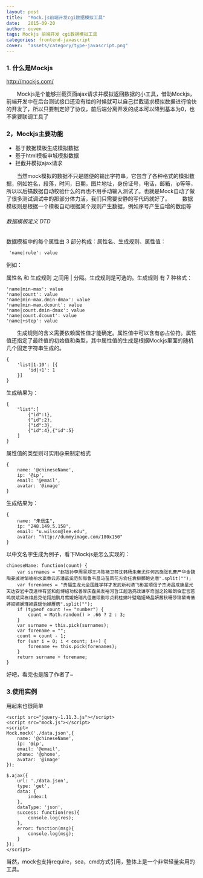 ```yaml
---
layout: post
title:  "Mock.js前端开发cgi数据模拟工具"
date:   2015-09-20
author: ouven
tags: Mockjs 前端开发 cgi数据模拟工具
categories: frontend-javascript
cover:  "assets/category/type-javascript.png"
---
```


### 1. 什么是Mockjs


http://mockjs.com/

&emsp;&emsp;Mockjs是个能够拦截页面ajax请求并模拟返回数据的小工具，借助Mockjs，前端开发中在后台测试接口还没有给的时候就可以自己拦截请求模拟数据进行愉快的开发了，所以只要制定好了协议，前后端分离开发的成本可以降到基本为0，也不需要联调工具了

### 2，Mockjs主要功能

- 基于数据模板生成模拟数据
- 基于html模板申城模拟数据
- 拦截并模拟ajax请求

&emsp;&emsp;当然mock模拟的数据不只是随便的输出字符串，它包含了各种格式的模拟数据，例如姓名，段落，时间，日期，图片地址，身份证号，电话，邮箱，ip等等，所以以后搞数据自动校验什么的再也不用手动输入测试了。也就是Mock自动了做了很多测试调试中的那部分体力活，我们只需要安静的写代码就好了。
&emsp;&emsp;数据模板则是根据一个模板自动根据某个规则产生数据，例如序号产生自增的数组等

###### 数据模板定义 DTD
数据模板中的每个属性由 3 部分构成：属性名、生成规则、属性值：

```
 'name|rule': value
```

例如：
 
属性名 和 生成规则 之间用 | 分隔。生成规则是可选的。生成规则 有 7 种格式：

```
'name|min-max': value
'name|count': value
'name|min-max.dmin-dmax': value
'name|min-max.dcount': value
'name|count.dmin-dmax': value
'name|count.dcount': value
'name|+step': value
```

&emsp;&emsp;生成规则的含义需要依赖属性值才能确定。属性值中可以含有@占位符。属性值还指定了最终值的初始值和类型，其中属性值的生成是根据Mockjs里面的随机几个固定字符串生成的。

```
{
    'list|1-10': [{
        'id|+1': 1
    }]
}
```

生成结果为：

```
{
    "list":[
        {"id":1},
        {"id":2},
        {"id":3},
        {"id":4},{"id":5}
    ]
}
```

属性值的类型则可实用@来制定格式

```
{
    name: '@chineseName',
    ip: '@ip',
    email: '@email',
    avatar: '@image'
}
```

生成结果为：

```
{
    name: "朱信生", 
    ip: "248.149.5.158", 
    email: "u.wilson@lee.edu", 
    avatar: "http://dummyimage.com/180x150"
}
```

以中文名字生成为例子，看下Mockjs是怎么实现的：

```
chineseName: function(count) {
    var surnames = "赵钱孙李周吴郑王冯陈褚卫蒋沈韩杨朱秦尤许何吕施张孔曹严华金魏陶姜戚谢邹喻柏水窦章云苏潘葛奚范彭郎鲁韦昌马苗凤花方俞任袁柳酆鲍史唐".split("");
    var forenames = "贵福生龙元全国胜学祥才发武新利清飞彬富顺信子杰涛昌成康星光天达安岩中茂进林有坚和彪博绍功松善厚庆磊民友裕河哲江超浩亮政谦亨奇固之轮翰朗伯宏言若鸣朋斌梁栋维启克伦翔旭鹏月莺媛艳瑞凡佳嘉琼勤珍贞莉桂娣叶璧璐娅琦晶妍茜秋珊莎锦黛青倩婷姣婉娴瑾颖露瑶怡婵雁蓓".split("");
    if (typeof count !== "number") {
        count = Math.random() > .66 ? 2 : 3;
    }
    var surname = this.pick(surnames);
    var forename = "";
    count = count - 1;
    for (var i = 0; i < count; i++) {
        forename += this.pick(forenames);
    }
    return surname + forename;
}
```

好吧，看完也是服了作者了~

### 3.使用实例
用起来也很简单

```
<script src="jquery-1.11.3.js"></script>
<script src="mock.js"></script>
<script>
Mock.mock('./data.json',{
    name: '@chineseName',
    ip: '@ip',
    email: '@email',
    phone: '@phone',
    avatar: '@image'
});

$.ajax({
    url: './data.json',
    type: 'get',
    data: {
        index:1
    },
    dataType: 'json',
    success: function(res){
        console.log(res);
    },
    error: function(msg){
        console.log(msg);
    }
});
</script>
```

当然，mock也支持require，sea，cmd方式引用，整体上是一个非常轻量实用的工具。